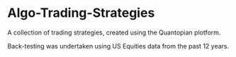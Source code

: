# Algo-Trading-Strategies

A collection of trading strategies, created using the Quantopian plotform.

Back-testing was undertaken using US Equities data from the past 12 years.
